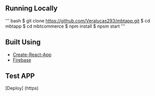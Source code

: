 ## Running Locally 
''' bash 
$ git clone https://github.com/Veralucas293/mbtapp.git
$ cd mbtapp
$ cd mbtcommerce
$ npm install 
$ npsm start 
'''

## Built Using 
- [Create-React-App](https://create-react-app.dev/)
- [Firebase](https://firebase.com)

## Test APP
[Deploy] (https)